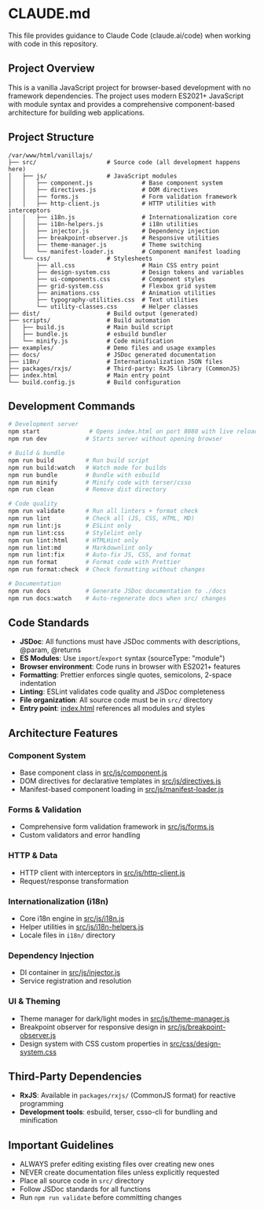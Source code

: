# CLAUDE.md

This file provides guidance to Claude Code (claude.ai/code) when working with code in this
repository.

## Project Overview

This is a vanilla JavaScript project for browser-based development with no framework dependencies.
The project uses modern ES2021+ JavaScript with module syntax and provides a comprehensive
component-based architecture for building web applications.

## Project Structure

```
/var/www/html/vanillajs/
├── src/                    # Source code (all development happens here)
│   ├── js/                 # JavaScript modules
│   │   ├── component.js              # Base component system
│   │   ├── directives.js             # DOM directives
│   │   ├── forms.js                  # Form validation framework
│   │   ├── http-client.js            # HTTP utilities with interceptors
│   │   ├── i18n.js                   # Internationalization core
│   │   ├── i18n-helpers.js           # i18n utilities
│   │   ├── injector.js               # Dependency injection
│   │   ├── breakpoint-observer.js    # Responsive utilities
│   │   ├── theme-manager.js          # Theme switching
│   │   └── manifest-loader.js        # Component manifest loading
│   └── css/                # Stylesheets
│       ├── all.css                   # Main CSS entry point
│       ├── design-system.css         # Design tokens and variables
│       ├── ui-components.css         # Component styles
│       ├── grid-system.css           # Flexbox grid system
│       ├── animations.css            # Animation utilities
│       ├── typography-utilities.css  # Text utilities
│       └── utility-classes.css       # Helper classes
├── dist/                   # Build output (generated)
├── scripts/                # Build automation
│   ├── build.js            # Main build script
│   ├── bundle.js           # esbuild bundler
│   └── minify.js           # Code minification
├── examples/               # Demo files and usage examples
├── docs/                   # JSDoc generated documentation
├── i18n/                   # Internationalization JSON files
├── packages/rxjs/          # Third-party: RxJS library (CommonJS)
├── index.html              # Main entry point
└── build.config.js         # Build configuration
```

## Development Commands

```bash
# Development server
npm start              # Opens index.html on port 8080 with live reload
npm run dev           # Starts server without opening browser

# Build & bundle
npm run build         # Run build script
npm run build:watch   # Watch mode for builds
npm run bundle        # Bundle with esbuild
npm run minify        # Minify code with terser/csso
npm run clean         # Remove dist directory

# Code quality
npm run validate      # Run all linters + format check
npm run lint          # Check all (JS, CSS, HTML, MD)
npm run lint:js       # ESLint only
npm run lint:css      # Stylelint only
npm run lint:html     # HTMLHint only
npm run lint:md       # Markdownlint only
npm run lint:fix      # Auto-fix JS, CSS, and format
npm run format        # Format code with Prettier
npm run format:check  # Check formatting without changes

# Documentation
npm run docs          # Generate JSDoc documentation to ./docs
npm run docs:watch    # Auto-regenerate docs when src/ changes
```

## Code Standards

- **JSDoc**: All functions must have JSDoc comments with descriptions, @param, @returns
- **ES Modules**: Use `import`/`export` syntax (sourceType: "module")
- **Browser environment**: Code runs in browser with ES2021+ features
- **Formatting**: Prettier enforces single quotes, semicolons, 2-space indentation
- **Linting**: ESLint validates code quality and JSDoc completeness
- **File organization**: All source code must be in `src/` directory
- **Entry point**: [index.html](index.html) references all modules and styles

## Architecture Features

### Component System

- Base component class in [src/js/component.js](src/js/component.js)
- DOM directives for declarative templates in [src/js/directives.js](src/js/directives.js)
- Manifest-based component loading in [src/js/manifest-loader.js](src/js/manifest-loader.js)

### Forms & Validation

- Comprehensive form validation framework in [src/js/forms.js](src/js/forms.js)
- Custom validators and error handling

### HTTP & Data

- HTTP client with interceptors in [src/js/http-client.js](src/js/http-client.js)
- Request/response transformation

### Internationalization (i18n)

- Core i18n engine in [src/js/i18n.js](src/js/i18n.js)
- Helper utilities in [src/js/i18n-helpers.js](src/js/i18n-helpers.js)
- Locale files in `i18n/` directory

### Dependency Injection

- DI container in [src/js/injector.js](src/js/injector.js)
- Service registration and resolution

### UI & Theming

- Theme manager for dark/light modes in [src/js/theme-manager.js](src/js/theme-manager.js)
- Breakpoint observer for responsive design in
  [src/js/breakpoint-observer.js](src/js/breakpoint-observer.js)
- Design system with CSS custom properties in [src/css/design-system.css](src/css/design-system.css)

## Third-Party Dependencies

- **RxJS**: Available in `packages/rxjs/` (CommonJS format) for reactive programming
- **Development tools**: esbuild, terser, csso-cli for bundling and minification

## Important Guidelines

- ALWAYS prefer editing existing files over creating new ones
- NEVER create documentation files unless explicitly requested
- Place all source code in `src/` directory
- Follow JSDoc standards for all functions
- Run `npm run validate` before committing changes
